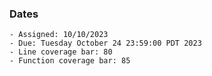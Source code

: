 ### Dates

    - Assigned: 10/10/2023
    - Due: Tuesday October 24 23:59:00 PDT 2023
    - Line coverage bar: 80
    - Function coverage bar: 85
